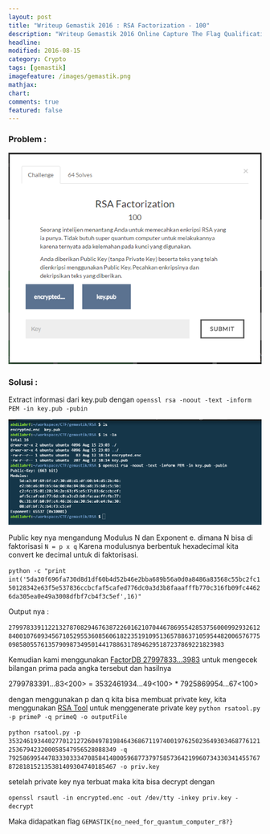 ```yaml
---
layout: post
title: "Writeup Gemastik 2016 : RSA Factorization - 100"
description: "Writeup Gemastik 2016 Online Capture The Flag Qualification"
headline: 
modified: 2016-08-15
category: Crypto
tags: [gemastik]
imagefeature: /images/gemastik.png
mathjax: 
chart: 
comments: true
featured: false
---
```


### Problem :

![RSA Factorization](/images/rsa-factorization.png)


### Solusi :

Extract informasi dari key.pub dengan `openssl rsa -noout -text -inform PEM -in key.pub -pubin`

![RSA Factorization Info](/images/rsa-factorization2.png)

Public key nya mengandung Modulus N dan Exponent e. dimana N bisa di faktorisasi  `N = p x q`
Karena modulusnya berbentuk hexadecimal kita convert ke decimal untuk di faktorisasi.

`python -c "print int('5da30f696fa730d8d1df60b4d52b46e2bba689b56a0d0a8486a83568c55bc2fc150128342e63f5e537836ccbcfaf5cafed776dc0a3d3b8faaafffb770c316fb09fc44626da305ea0e49a3008dfbf7cb4f3c5ef',16)"`

Output nya :

`27997833911221327870829467638722601621070446786955428537560009929326128400107609345671052955360856061822351910951365788637105954482006576775098580557613579098734950144178863178946295187237869221823983`


Kemudian kami menggunakan 
[FactorDB 27997833...3983](http://www.factordb.com/index.php?query=27997833911221327870829467638722601621070446786955428537560009929326128400107609345671052955360856061822351910951365788637105954482006576775098580557613579098734950144178863178946295187237869221823983)
untuk mengecek bilangan prima pada angka tersebut dan hasilnya

2799783391...83<200> = 3532461934...49<100> * 7925869954...67<100>

dengan menggunakan p dan q kita bisa membuat private key, kita menggunakan [RSA Tool](https://github.com/ius/rsatool) 
untuk menggenerate private key `python rsatool.py -p primeP -q primeQ -o outputFile`

`python rsatool.py -p 3532461934402770121272604978198464368671197400197625023649303468776121253679423200058547956528088349 -q 7925869954478333033347085841480059687737975857364219960734330341455767872818152135381409304740185467 -o priv.key`

setelah private key nya terbuat maka kita bisa decrypt dengan 

`openssl rsautl -in encrypted.enc -out /dev/tty -inkey priv.key -decrypt`

Maka didapatkan flag
`GEMASTIK{no_need_for_quantum_computer_r8?}`

